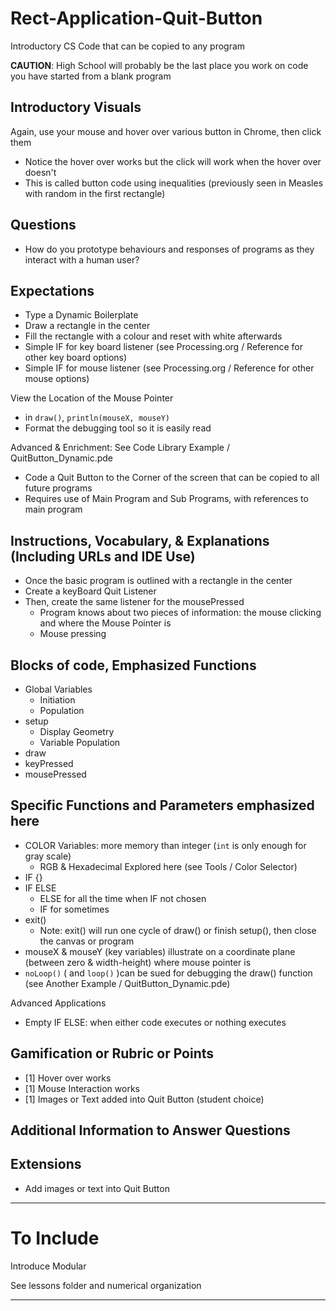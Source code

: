 # Rect-Application-Quit-Button
Introductory CS Code that can be copied to any program

**CAUTION**: High School will probably be the last place you work on code you have started from a blank program

## Introductory Visuals
Again, use your mouse and hover over various button in Chrome, then click them
- Notice the hover over works but the click will work when the hover over doesn't
- This is called button code using inequalities (previously seen in Measles with random in the first rectangle)

## Questions
- How do you prototype behaviours and responses of programs as they interact with a human user?

## Expectations
- Type a Dynamic Boilerplate
- Draw a rectangle in the center
- Fill the rectangle with a colour and reset with white afterwards
- Simple IF for key board listener (see Processing.org / Reference for other key board options)
- Simple IF for mouse listener (see Processing.org / Reference for other mouse options)

View the Location of the Mouse Pointer
- in `draw()`, `println(mouseX, mouseY)`
- Format the debugging tool so it is easily read

Advanced & Enrichment: See Code Library Example / QuitButton_Dynamic.pde
- Code a Quit Button to the Corner of the screen that can be copied to all future programs
- Requires use of Main Program and Sub Programs, with references to main program

## Instructions, Vocabulary, & Explanations (Including URLs and IDE Use)
- Once the basic program is outlined with a rectangle in the center
- Create a keyBoard Quit Listener
- Then, create the same listener for the mousePressed
  - Program knows about two pieces of information: the mouse clicking and where the Mouse Pointer is
  - Mouse pressing

## Blocks of code, Emphasized Functions
- Global Variables
  - Initiation
  - Population
- setup
  - Display Geometry
  - Variable Population
- draw
- keyPressed
- mousePressed

## Specific Functions and Parameters emphasized here
- COLOR Variables: more memory than integer (`int` is only enough for gray scale)
  - RGB & Hexadecimal Explored here (see Tools / Color Selector)
- IF {}
- IF ELSE
  - ELSE for all the time when IF not chosen
  - IF for sometimes
- exit()
  - Note: exit() will run one cycle of draw() or finish setup(), then close the canvas or program
- mouseX & mouseY (key variables) illustrate on a coordinate plane (between zero & width-height) where mouse pointer is
- `noLoop()` ( and `loop()` )can be sued for debugging the draw() function (see Another Example / QuitButton_Dynamic.pde)

Advanced Applications
- Empty IF ELSE: when either code executes or nothing executes

## Gamification or Rubric or Points
- [1] Hover over works
- [1] Mouse Interaction works
- [1] Images or Text added into Quit Button (student choice)

## Additional Information to Answer Questions

## Extensions
- Add images or text into Quit Button

---

# To Include

Introduce Modular

See lessons folder and numerical organization

---
